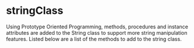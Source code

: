 # stringClass

Using Prototype Oriented Programming, methods, procedures and instance attributes are added to the String class to support more string manipulation features. Listed below are a list of the methods to add to the string class.

